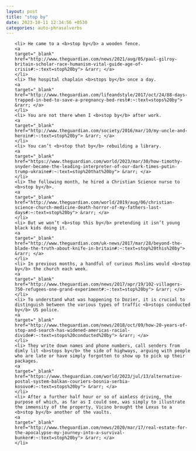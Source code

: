 ```yaml
---
layout: post
title: "stop by"
date: 2023-10-11 12:34:56 +0530
categories: auto-phrasalverbs
---
```

<ol>

    <li> He came to a <b>stop by</b> a wooden fence.
    <a 
    target="_blank" 
    href="http://www.theguardian.com/news/2021/aug/05/paul-gilroy-britain-scholar-race-humanism-vital-guide-age-of-crisis#:~:text=stop%20by"> &rarr; </a>
    </li>
    <li> The hospital chaplain <b>stops by</b> once a day.
    <a 
    target="_blank" 
    href="http://www.theguardian.com/lifeandstyle/2017/oct/24/88-days-trapped-in-bed-to-save-a-pregnancy-bed-rest#:~:text=stops%20by"> &rarr; </a>
    </li>
    <li> You are not there when I <b>stop by</b> after work.
    <a 
    target="_blank" 
    href="http://www.theguardian.com/society/2016/mar/10/my-uncle-and-heroin#:~:text=stop%20by"> &rarr; </a>
    </li>
    <li> You can’t <b>stop that by</b> rebuilding a library.
    <a 
    target="_blank" 
    href="https://www.theguardian.com/world/2023/mar/30/how-timothy-snyder-became-the-leading-interpreter-of-our-dark-times-putin-trump-ukraine#:~:text=stop%20that%20by"> &rarr; </a>
    </li>
    <li> The following month, he hired a Christian Science nurse to <b>stop by</b>.
    <a 
    target="_blank" 
    href="http://www.theguardian.com/world/2019/aug/06/christian-science-church-medicine-death-horror-of-my-fathers-last-days#:~:text=stop%20by"> &rarr; </a>
    </li>
    <li> But we won’t <b>stop this by</b> pretending it isn’t young black kids doing it.
    <a 
    target="_blank" 
    href="http://www.theguardian.com/uk-news/2017/mar/28/beyond-the-blade-the-truth-about-knife-in-britain#:~:text=stop%20this%20by"> &rarr; </a>
    </li>
    <li> In previous months, a handful of curious Muslims would <b>stop by</b> the church each week.
    <a 
    target="_blank" 
    href="http://www.theguardian.com/news/2017/apr/19/102-villagers-750-refugees-one-grand-experiment#:~:text=stop%20by"> &rarr; </a>
    </li>
    <li> To understand what was happening to Dozier, it is crucial to distinguish between the various types of traffic <b>stops conducted by</b> US police.
    <a 
    target="_blank" 
    href="http://www.theguardian.com/news/2018/oct/09/how-20-years-of-stop-and-search-has-widened-americas-racial-divide#:~:text=stops%20conducted%20by"> &rarr; </a>
    </li>
    <li> They write down names and phone numbers, call senders from dimly lit <b>stops by</b> the side of highways, arguing with people who are late or have simply forgotten to show up to pick up their packages.
    <a 
    target="_blank" 
    href="https://www.theguardian.com/world/2023/jul/13/alternative-postal-system-balkan-couriers-bosnia-serbia-kosovo#:~:text=stops%20by"> &rarr; </a>
    </li>
    <li> After a further half hour or so of aimless driving, the purpose of which, as far as I could see, was simply to illustrate the immensity of the property, Vicino brought the Lexus to a <b>stop by</b> another of the vaults.
    <a 
    target="_blank" 
    href="http://www.theguardian.com/news/2020/mar/17/real-estate-for-the-apocalypse-my-journey-into-a-survival-bunker#:~:text=stop%20by"> &rarr; </a>
    </li>
